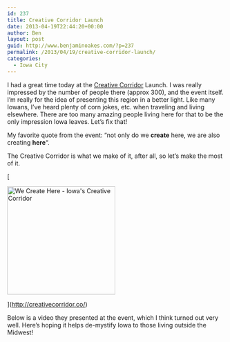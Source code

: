 ```yaml
---
id: 237
title: Creative Corridor Launch
date: 2013-04-19T22:44:20+00:00
author: Ben
layout: post
guid: http://www.benjaminoakes.com/?p=237
permalink: /2013/04/19/creative-corridor-launch/
categories:
  - Iowa City
---
```

I had a great time today at the [Creative Corridor](http://creativecorridor.co/) Launch. I was really impressed by the number of people there (approx 300), and the event itself. I&#8217;m really for the idea of presenting this region in a better light. Like many Iowans, I&#8217;ve heard plenty of corn jokes, etc. when traveling and living elsewhere. There are too many amazing people living here for that to be the only impression Iowa leaves. Let&#8217;s fix that!

My favorite quote from the event: &#8220;not only do we **create** here, we are also creating **here**&#8220;.
  
The Creative Corridor is what we make of it, after all, so let&#8217;s make the most of it.

[
  
<img src="http://www.benjaminoakes.com/wp-content/uploads/2013/04/WCH_Web_Badges-02.png" alt="We Create Here - Iowa&#039;s Creative Corridor" width="250" height="250" class="aligncenter size-full wp-image-241" srcset="https://www.benjaminoakes.com/wp-content/uploads/2013/04/WCH_Web_Badges-02.png 250w, https://www.benjaminoakes.com/wp-content/uploads/2013/04/WCH_Web_Badges-02-150x150.png 150w" sizes="(max-width: 250px) 100vw, 250px" />
  
](http://creativecorridor.co/) 

Below is a video they presented at the event, which I think turned out very well. Here&#8217;s hoping it helps de-mystify Iowa to those living outside the Midwest!